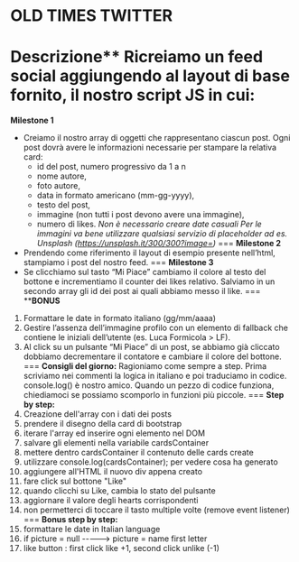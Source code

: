 OLD TIMES TWITTER
===
Descrizione**
Ricreiamo un feed social aggiungendo al layout di base fornito, il nostro script JS in cui:
===
**Milestone 1** 
- Creiamo il nostro array di oggetti che rappresentano ciascun post.
Ogni post dovrà avere le informazioni necessarie per stampare la relativa card:
  - id del post, numero progressivo da 1 a n
  - nome autore,
  - foto autore,
  - data in formato americano (mm-gg-yyyy),
  - testo del post,
  - immagine (non tutti i post devono avere una immagine),
  - numero di likes.
*Non è necessario creare date casuali*
*Per le immagini va bene utilizzare qualsiasi servizio di placeholder ad es. Unsplash (https://unsplash.it/300/300?image=<id>)*
===
**Milestone 2** 
- Prendendo come riferimento il layout di esempio presente nell’html, stampiamo i post del nostro feed.
===
**Milestone 3** 
- Se clicchiamo sul tasto “Mi Piace” cambiamo il colore al testo del bottone e incrementiamo il counter dei likes relativo.
Salviamo in un secondo array gli id dei post ai quali abbiamo messo il like.
===
****BONUS**
1. Formattare le date in formato italiano (gg/mm/aaaa)
2. Gestire l’assenza dell’immagine profilo con un elemento di fallback che contiene le iniziali dell’utente (es. Luca Formicola > LF).
3. Al click su un pulsante “Mi Piace” di un post, se abbiamo già cliccato dobbiamo decrementare il contatore e cambiare il colore del bottone.
===
**Consigli del giorno:**
Ragioniamo come sempre a step.
Prima scriviamo nei commenti la logica in italiano e poi traduciamo in codice.
console.log() è nostro amico.
Quando un pezzo di codice funziona, chiediamoci se possiamo scomporlo in funzioni più piccole.
===
**Step by step:**
1. Creazione dell'array con i dati dei posts
2. prendere il disegno della card di bootstrap
3. iterare l'array ed inserire ogni elemento nel DOM
4. salvare gli elementi nella variabile cardsContainer
5. mettere dentro cardsContainer il contenuto delle cards create
6. utilizzare console.log(cardsContainer); per vedere cosa ha generato
7. aggiungere all'HTML il nuovo div appena creato
8. fare click sul bottone "Like"
9. quando clicchi su Like, cambia lo stato del pulsante
10. aggiornare il valore degli hearts corrispondenti
11. non permetterci di toccare il tasto multiple volte (remove event listener)
===
**Bonus step by step:**
1. formattare le date in Italian language
2. if picture = null -----> picture = name first letter
3. like button : first click like +1, second click unlike (-1)